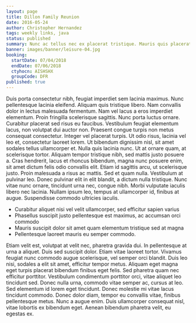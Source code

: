 ```yaml
---
layout: page
title: Dillon Family Reunion
date: 2016-05-24
author: Christopher Hernandez
tags: weekly links, java
status: published
summary: Nunc ac tellus nec ex placerat tristique. Mauris quis placerat.
banner: images/banner/leisure-04.jpg
booking:
  startDate: 07/04/2018
  endDate: 07/06/2018
  ctyhocn: AISHSHX
  groupCode: DFR
published: true
---
```

Duis porta consectetur nibh, feugiat imperdiet sem lacinia maximus. Nunc pellentesque lacinia eleifend. Aliquam quis tristique libero. Nam convallis dolor in lectus malesuada fermentum. Nam vel lacus a eros imperdiet elementum. Proin fringilla scelerisque sagittis. Nunc porta luctus ornare. Curabitur placerat sed risus eu faucibus. Vestibulum feugiat elementum lacus, non volutpat dui auctor non. Praesent congue turpis non metus consequat consectetur. Integer vel placerat turpis. Ut odio risus, lacinia vel leo et, consectetur laoreet lorem. Ut bibendum dignissim nisl, sit amet sodales tellus ullamcorper et. Nulla quis lacinia nunc. Ut at ornare quam, at scelerisque tortor.
Aliquam tempor tristique nibh, sed mattis justo posuere a. Cras hendrerit, lacus et rhoncus bibendum, magna nunc posuere enim, sit amet dictum felis odio convallis elit. Etiam id sagittis arcu, ut scelerisque justo. Proin malesuada a risus ac mattis. Sed et quam nulla. Vestibulum at pulvinar leo. Donec pulvinar elit in elit blandit, a dictum nulla tristique. Nunc vitae nunc ornare, tincidunt urna nec, congue nibh. Morbi vulputate iaculis libero nec lacinia. Nullam ipsum leo, tempus at ullamcorper id, finibus at augue. Suspendisse commodo ultricies iaculis.

* Curabitur aliquet nisi vel velit ullamcorper, sed efficitur sapien varius
* Phasellus suscipit justo pellentesque est maximus, ac accumsan orci commodo
* Mauris suscipit dolor sit amet quam elementum tristique sed at magna
* Pellentesque laoreet mauris eu semper commodo.

Etiam velit est, volutpat at velit nec, pharetra gravida dui. In pellentesque at urna a aliquet. Duis sed suscipit dolor. Etiam vitae laoreet tortor. Vivamus feugiat nunc commodo augue scelerisque, vel semper orci blandit. Duis leo nisi, sodales a elit sit amet, efficitur tempor metus. Aliquam eget magna eget turpis placerat bibendum finibus eget felis. Sed pharetra quam nec efficitur porttitor. Vestibulum condimentum porttitor orci, vitae aliquet leo tincidunt sed. Donec nulla urna, commodo vitae semper ac, cursus at leo. Sed elementum id lorem eget tincidunt. Donec molestie mi vitae lacus tincidunt commodo. Donec dolor diam, tempor eu convallis vitae, finibus pellentesque metus. Nunc a augue enim. Duis ullamcorper consequat nisl, vitae lobortis ex bibendum eget. Aenean bibendum pharetra velit, eu egestas ex.
